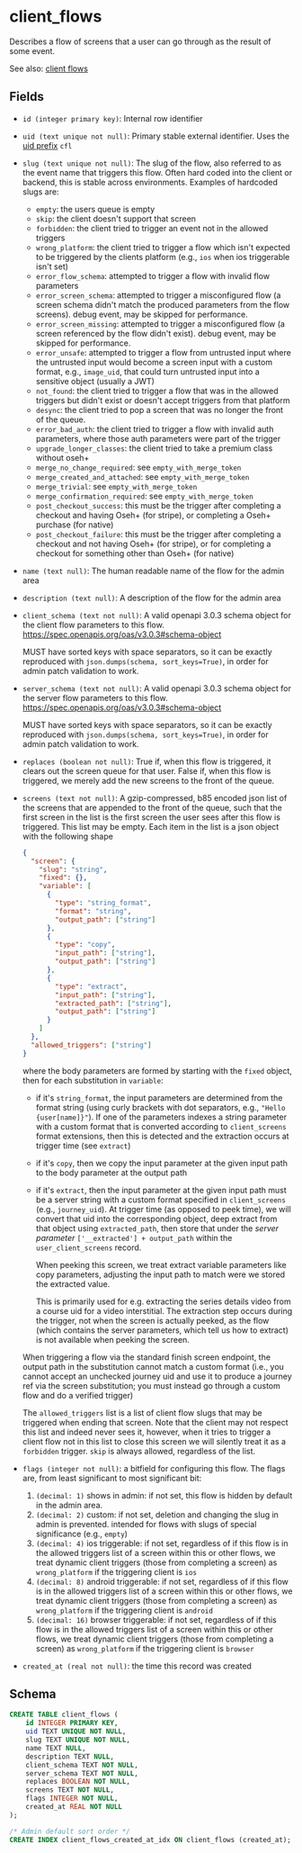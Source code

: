 # client_flows

Describes a flow of screens that a user can go through as the result
of some event.

See also: [client flows](../concepts/clients_flows/README.md)

## Fields

- `id (integer primary key)`: Internal row identifier
- `uid (text unique not null)`: Primary stable external identifier. Uses the
  [uid prefix](../uid_prefixes.md) `cfl`
- `slug (text unique not null)`: The slug of the flow, also referred to as the
  event name that triggers this flow. Often hard coded into the client or backend,
  this is stable across environments. Examples of hardcoded slugs are:
  - `empty`: the users queue is empty
  - `skip`: the client doesn't support that screen
  - `forbidden`: the client tried to trigger an event not in the allowed triggers
  - `wrong_platform`: the client tried to trigger a flow which isn't expected to be
    triggered by the clients platform (e.g., `ios` when ios triggerable isn't set)
  - `error_flow_schema`: attempted to trigger a flow with invalid flow parameters
  - `error_screen_schema`: attempted to trigger a misconfigured flow (a screen
    schema didn't match the produced parameters from the flow screens). debug event,
    may be skipped for performance.
  - `error_screen_missing`: attempted to trigger a misconfigured flow (a screen
    referenced by the flow didn't exist). debug event, may be skipped for performance.
  - `error_unsafe`: attempted to trigger a flow from untrusted input where the
    untrusted input would become a screen input with a custom format, e.g., `image_uid`,
    that could turn untrusted input into a sensitive object (usually a JWT)
  - `not_found`: the client tried to trigger a flow that was in the allowed triggers
    but didn't exist or doesn't accept triggers from that platform
  - `desync`: the client tried to pop a screen that was no longer the front of
    the queue.
  - `error_bad_auth`: the client tried to trigger a flow with invalid auth parameters,
    where those auth parameters were part of the trigger
  - `upgrade_longer_classes`: the client tried to take a premium class without oseh+
  - `merge_no_change_required`: see `empty_with_merge_token`
  - `merge_created_and_attached`: see `empty_with_merge_token`
  - `merge_trivial`: see `empty_with_merge_token`
  - `merge_confirmation_required`: see `empty_with_merge_token`
  - `post_checkout_success`: this must be the trigger after completing a checkout and having
    Oseh+ (for stripe), or completing a Oseh+ purchase (for native)
  - `post_checkout_failure`: this must be the trigger after completing a checkout and not having
    Oseh+ (for stripe), or for completing a checkout for something other than Oseh+ (for native)
- `name (text null)`: The human readable name of the flow for the admin area
- `description (text null)`: A description of the flow for the admin area
- `client_schema (text not null)`: A valid openapi 3.0.3 schema object for the
  client flow parameters to this flow.
  https://spec.openapis.org/oas/v3.0.3#schema-object

  MUST have sorted keys with space separators, so it can be exactly reproduced
  with `json.dumps(schema, sort_keys=True)`, in order for admin patch validation to
  work.

- `server_schema (text not null)`: A valid openapi 3.0.3 schema object for the
  server flow parameters to this flow.
  https://spec.openapis.org/oas/v3.0.3#schema-object

  MUST have sorted keys with space separators, so it can be exactly reproduced
  with `json.dumps(schema, sort_keys=True)`, in order for admin patch validation to
  work.

- `replaces (boolean not null)`: True if, when this flow is triggered, it clears
  out the screen queue for that user. False if, when this flow is triggered,
  we merely add the new screens to the front of the queue.
- `screens (text not null)`: A gzip-compressed, b85 encoded json list of the
  screens that are appended to the front of the queue, such that the first
  screen in the list is the first screen the user sees after this flow is
  triggered. This list may be empty. Each item in the list is a json object
  with the following shape

  ```json
  {
    "screen": {
      "slug": "string",
      "fixed": {},
      "variable": [
        {
          "type": "string_format",
          "format": "string",
          "output_path": ["string"]
        },
        {
          "type": "copy",
          "input_path": ["string"],
          "output_path": ["string"]
        },
        {
          "type": "extract",
          "input_path": ["string"],
          "extracted_path": ["string"],
          "output_path": ["string"]
        }
      ]
    },
    "allowed_triggers": ["string"]
  }
  ```

  where the body parameters are formed by starting with the `fixed` object, then
  for each substitution in `variable`:

  - if it's `string_format`, the input parameters are determined from the format
    string (using curly brackets with dot separators, e.g., `"Hello {user[name]}"`).
    If one of the parameters indexes a string parameter with a custom format that
    is converted according to `client_screens` format extensions, then this is detected
    and the extraction occurs at trigger time (see `extract`)
  - if it's `copy`, then we copy the input parameter at the given input path to the
    body parameter at the output path
  - if it's `extract`, then the input parameter at the given input path must be
    a server string with a custom format specified in `client_screens` (e.g.,
    `journey_uid`). At trigger time (as opposed to peek time), we will convert
    that uid into the corresponding object, deep extract from that object using
    `extracted_path`, then store that under the _server parameter_
    `['__extracted'] + output_path` within the `user_client_screens` record.

    When peeking this screen, we treat extract variable parameters like copy
    parameters, adjusting the input path to match were we stored the extracted
    value.

    This is primarily used for e.g. extracting the series details video from a
    course uid for a video interstitial. The extraction step occurs during the
    trigger, not when the screen is actually peeked, as the flow (which contains
    the server parameters, which tell us how to extract) is not available when
    peeking the screen.

  When triggering a flow via the standard finish screen endpoint, the output
  path in the substitution cannot match a custom format (i.e., you cannot accept
  an unchecked journey uid and use it to produce a journey ref via the screen
  substitution; you must instead go through a custom flow and do a verified
  trigger)

  The `allowed_triggers` list is a list of client flow slugs that may be triggered
  when ending that screen. Note that the client may not respect this list and indeed
  never sees it, however, when it tries to trigger a client flow not in this list to
  close this screen we will silently treat it as a `forbidden` trigger. `skip` is always
  allowed, regardless of the list.

- `flags (integer not null)`: a bitfield for configuring this flow. The flags are,
  from least significant to most significant bit:

  1. `(decimal: 1)` shows in admin: if not set, this flow is hidden by default in the admin area.
  2. `(decimal: 2)` custom: if not set, deletion and changing the slug in admin
     is prevented. intended for flows with slugs of special significance (e.g., `empty`)
  3. `(decimal: 4)` ios triggerable: if not set, regardless of if this flow is in the allowed
     triggers list of a screen within this or other flows, we treat dynamic client triggers
     (those from completing a screen) as `wrong_platform` if the triggering client is `ios`
  4. `(decimal: 8)` android triggerable: if not set, regardless of if this flow is in the allowed
     triggers list of a screen within this or other flows, we treat dynamic client triggers
     (those from completing a screen) as `wrong_platform` if the triggering client is `android`
  5. `(decimal: 16)` browser triggerable: if not set, regardless of if this flow is in the allowed
     triggers list of a screen within this or other flows, we treat dynamic client triggers
     (those from completing a screen) as `wrong_platform` if the triggering client is `browser`

- `created_at (real not null)`: the time this record was created

## Schema

```sql
CREATE TABLE client_flows (
    id INTEGER PRIMARY KEY,
    uid TEXT UNIQUE NOT NULL,
    slug TEXT UNIQUE NOT NULL,
    name TEXT NULL,
    description TEXT NULL,
    client_schema TEXT NOT NULL,
    server_schema TEXT NOT NULL,
    replaces BOOLEAN NOT NULL,
    screens TEXT NOT NULL,
    flags INTEGER NOT NULL,
    created_at REAL NOT NULL
);

/* Admin default sort order */
CREATE INDEX client_flows_created_at_idx ON client_flows (created_at);
```
